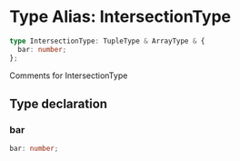 # Type Alias: IntersectionType

```ts
type IntersectionType: TupleType & ArrayType & {
  bar: number;
};
```

Comments for IntersectionType

## Type declaration

### bar

```ts
bar: number;
```
